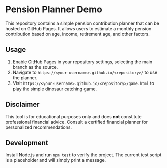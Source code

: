 # Pension Planner Demo

This repository contains a simple pension contribution planner that can be hosted on GitHub Pages. It allows users to estimate a monthly pension contribution based on age, income, retirement age, and other factors.

## Usage
1. Enable GitHub Pages in your repository settings, selecting the main branch as the source.
2. Navigate to `https://<your-username>.github.io/<repository>/` to use the planner.
3. Visit `https://<your-username>.github.io/<repository>/game.html` to play the simple dinosaur catching game.

## Disclaimer
This tool is for educational purposes only and does **not** constitute professional financial advice. Consult a certified financial planner for personalized recommendations.

## Development
Install Node.js and run `npm test` to verify the project. The current test script is a placeholder and will simply print a message.
